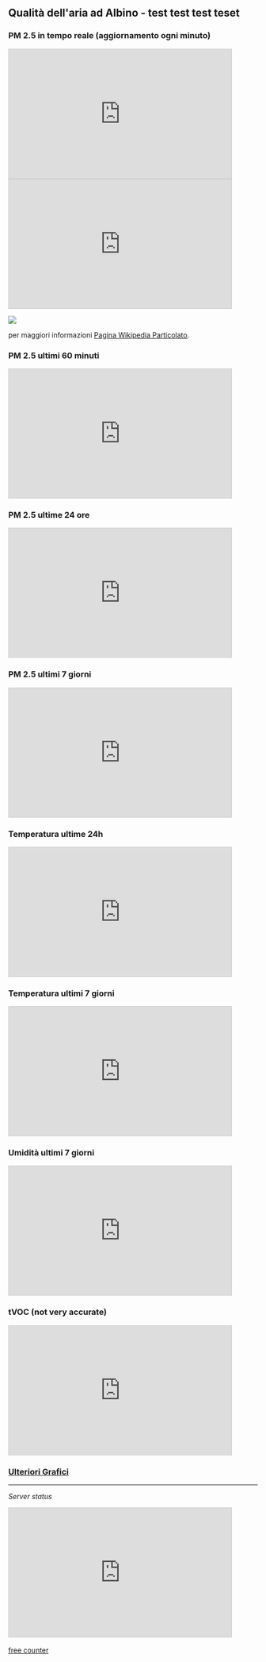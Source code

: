 ## Qualità dell'aria ad Albino - test test test teset

### PM 2.5 in tempo reale (aggiornamento ogni minuto)

<iframe width="450" height="260" style="border: 1px solid #cccccc;" src="https://thingspeak.com/channels/2442379/widgets/808202"></iframe>
<br>
<iframe width="450" height="260" style="border: 1px solid #cccccc;" src="https://thingspeak.com/channels/2442379/widgets/806935"></iframe>

![](HealthLevels.png?classes=left)

per maggiori informazioni <a href="https://it.wikipedia.org/wiki/Particolato">Pagina Wikipedia Particolato</a>.

### PM 2.5 ultimi 60 minuti

<iframe width="450" height="260" style="border: 1px solid #cccccc;" src="https://thingspeak.com/channels/2442379/charts/2?bgcolor=%23ffffff&color=%23d62020&dynamic=true&results=60&title=pm+2.5&type=line"></iframe>

### PM 2.5 ultime 24 ore

<iframe width="450" height="260" style="border: 1px solid #cccccc;" src="https://thingspeak.com/channels/2442379/charts/2?bgcolor=%23ffffff&color=%23d62020&dynamic=true&results=1440&timescale=15&title=pm+2.5&type=line"></iframe> 

### PM 2.5 ultimi 7 giorni

<iframe width="450" height="260" style="border: 1px solid #cccccc;" src="https://thingspeak.com/channels/2442379/charts/2?bgcolor=%23ffffff&color=%23d62020&dynamic=true&results=10080&timescale=15&title=pm+2.5&type=line"></iframe> 

### Temperatura ultime 24h

<iframe width="450" height="260" style="border: 1px solid #cccccc;" src="https://thingspeak.com/channels/2442379/charts/6?bgcolor=%23ffffff&color=%23d62020&dynamic=true&results=1440&timescale=15&title=Temperatura&type=line"></iframe>

### Temperatura ultimi 7 giorni

<iframe width="450" height="260" style="border: 1px solid #cccccc;" src="https://thingspeak.com/channels/2442379/charts/6?bgcolor=%23ffffff&color=%23d62020&dynamic=true&results=10080&timescale=60&title=Temperature&type=line"></iframe>

### Umidità ultimi 7 giorni

<iframe width="450" height="260" style="border: 1px solid #cccccc;" src="https://thingspeak.com/channels/2442379/charts/5?bgcolor=%23ffffff&color=%23d62020&dynamic=true&results=10080&timescale=60&title=Umidità&type=line"></iframe>

### tVOC (not very accurate)

<iframe width="450" height="260" style="border: 1px solid #cccccc;" src="https://thingspeak.com/channels/2442379/charts/7?bgcolor=%23ffffff&color=%23d62020&dynamic=true&results=1440&timescale=15&type=line&update=15"></iframe>

### <a href="https://thingspeak.com/channels/2442379">Ulteriori Grafici</a>

---

*Server status*

<iframe width="450" height="260" style="border: 1px solid #cccccc;" src="https://thingspeak.com/channels/2442379/charts/8?bgcolor=%23ffffff&color=%23d62020&dynamic=true&results=14400&type=line&update=15"></iframe>
<br>

<script type="text/javascript" src="https://www.counters-free.net/count/dzyu"></script>
<br>
<a href='http://www.freevisitorcounters.com'>free counter</a> 
<script type='text/javascript' src='https://whomania.com/ctr?id=05580e94de5752a6933d300f54e90f4cb4f7b9cb'></script>
